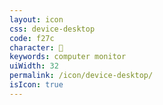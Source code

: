 ```yaml
---
layout: icon
css: device-desktop
code: f27c
character: 
keywords: computer monitor
uiWidth: 32
permalink: /icon/device-desktop/
isIcon: true
---
```

